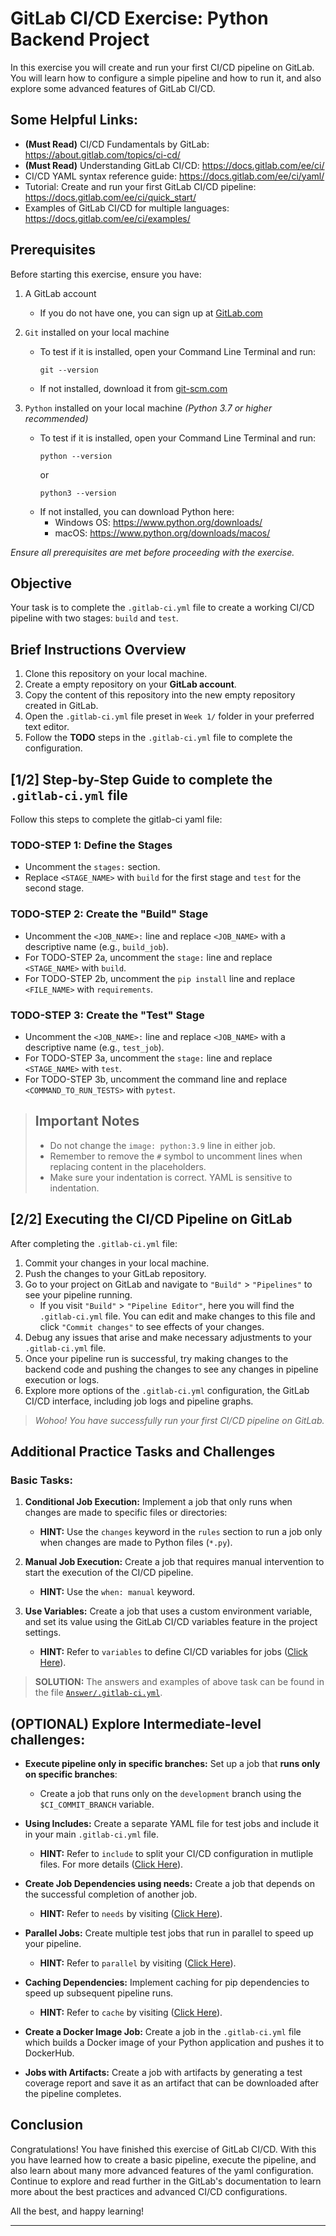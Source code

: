 # GitLab CI/CD Exercise: Python Backend Project

In this exercise you will create and run your first CI/CD pipeline on GitLab. You will learn how to configure a simple pipeline and how to run it, and also explore some advanced features of GitLab CI/CD.

## Some Helpful Links:

- **(Must Read)** CI/CD Fundamentals by GitLab: https://about.gitlab.com/topics/ci-cd/
- **(Must Read)** Understanding GitLab CI/CD: https://docs.gitlab.com/ee/ci/
- CI/CD YAML syntax reference guide:  https://docs.gitlab.com/ee/ci/yaml/
- Tutorial: Create and run your first GitLab CI/CD pipeline:  https://docs.gitlab.com/ee/ci/quick_start/
- Examples of GitLab CI/CD for multiple languages: https://docs.gitlab.com/ee/ci/examples/

## Prerequisites

Before starting this exercise, ensure you have:

1. A GitLab account
   - If you do not have one, you can sign up at [GitLab.com](https://gitlab.com/users/sign_up)

2. `Git` installed on your local machine
   - To test if it is installed, open your Command Line Terminal and run:
     ```
     git --version
     ```
   - If not installed, download it from [git-scm.com](  )

3. `Python` installed on your local machine _(Python 3.7 or higher recommended)_
   - To test if it is installed, open your Command Line Terminal and run:
     ```
     python --version
     ```
     or
     ```
     python3 --version
     ```
   - If not installed, you can download Python here:
     - Windows OS: https://www.python.org/downloads/
     - macOS: https://www.python.org/downloads/macos/

_Ensure all prerequisites are met before proceeding with the exercise._


## Objective

Your task is to complete the `.gitlab-ci.yml` file to create a working CI/CD pipeline with two stages: `build` and `test`.

## Brief Instructions Overview  

1. Clone this repository on your local machine.
2. Create a empty repository on your **GitLab account**.
3. Copy the content of this repository into the new empty repository created in GitLab.
4. Open the `.gitlab-ci.yml` file preset in `Week 1/` folder in your preferred text editor.
5. Follow the **TODO** steps in the `.gitlab-ci.yml` file to complete the configuration.

## [1/2] Step-by-Step Guide to complete the `.gitlab-ci.yml` file

Follow this steps to complete the gitlab-ci yaml file:

### TODO-STEP 1: Define the Stages
- Uncomment the `stages:` section.
- Replace `<STAGE_NAME>` with `build` for the first stage and `test` for the second stage.

### TODO-STEP 2: Create the "Build" Stage
- Uncomment the `<JOB_NAME>:` line and replace `<JOB_NAME>` with a descriptive name (e.g., `build_job`).
- For TODO-STEP 2a, uncomment the `stage:` line and replace `<STAGE_NAME>` with `build`.
- For TODO-STEP 2b, uncomment the `pip install` line and replace `<FILE_NAME>` with `requirements`.

### TODO-STEP 3: Create the "Test" Stage
- Uncomment the `<JOB_NAME>:` line and replace `<JOB_NAME>` with a descriptive name (e.g., `test_job`).
- For TODO-STEP 3a, uncomment the `stage:` line and replace `<STAGE_NAME>` with `test`.
- For TODO-STEP 3b, uncomment the command line and replace `<COMMAND_TO_RUN_TESTS>` with `pytest`.

> ## Important Notes
> - Do not change the `image: python:3.9` line in either job.
> - Remember to remove the `#` symbol to uncomment lines when replacing content in the placeholders.
> - Make sure your indentation is correct. YAML is sensitive to indentation.

## [2/2] Executing the CI/CD Pipeline on GitLab

After completing the `.gitlab-ci.yml` file:
1. Commit your changes in your local machine.
2. Push the changes to your GitLab repository.
3. Go to your project on GitLab and navigate to `"Build"` > `"Pipelines"` to see your pipeline running.
    - If you visit `"Build"` > `"Pipeline Editor"`, here you will find the `.gitlab-ci.yml` file. 
    You can edit and make changes to this file and click `"Commit changes"` to see effects of your changes. 
4. Debug any issues that arise and make necessary adjustments to your `.gitlab-ci.yml` file.
5. Once your pipeline run is successful, try making changes to the backend code and pushing the changes to see any changes in pipeline execution or logs.
6. Explore more options of the `.gitlab-ci.yml` configuration, the GitLab CI/CD interface, including job logs and pipeline graphs.

> _Wohoo! You have successfully run your first CI/CD pipeline on GitLab._ 

## Additional Practice Tasks and Challenges

### Basic Tasks: 

1. **Conditional Job Execution:** Implement a job that only runs when changes are made to specific files or directories:
     - **HINT:** Use the `changes` keyword in the `rules` section to run a job only when changes are made to Python files (`*.py`).

2. **Manual Job Execution:** Create a job that requires manual intervention to start the execution of the CI/CD pipeline. 
    - **HINT:** Use the `when: manual` keyword.

3. **Use Variables:** Create a job that uses a custom environment variable, and set its value using the GitLab CI/CD variables feature in the project settings.
    - **HINT:** Refer to `variables` to define CI/CD variables for jobs ([Click Here](https://docs.gitlab.com/ee/ci/yaml/#variables)).


> **SOLUTION:** The answers and examples of above task can be found in the file [`Answer/.gitlab-ci.yml`](https://github.com/shiftkey-labs/DevOps-Foundations-Course/blob/master/Week%201/GitLab%20CI%20CD%20Practice/Answer/.gitlab-ci.yml).

## (OPTIONAL) Explore Intermediate-level challenges:

- **Execute pipeline only in specific branches:** Set up a job that **runs only on specific branches**:
    - Create a job that runs only on the `development` branch using the `$CI_COMMIT_BRANCH` variable.

- **Using Includes:** Create a separate YAML file for test jobs and include it in your main `.gitlab-ci.yml` file.
    - **HINT:** Refer to `include` to split your CI/CD configuration in mutliple files. For more details ([Click Here](https://docs.gitlab.com/ee/ci/yaml/#include)).

- **Create Job Dependencies using needs:** Create a job that depends on the successful completion of another job. 
    - **HINT:** Refer to `needs` by visiting ([Click Here](https://docs.gitlab.com/ee/ci/yaml/#needs)).

- **Parallel Jobs:** Create multiple test jobs that run in parallel to speed up your pipeline.
    - **HINT:** Refer to `parallel` by visiting ([Click Here](https://docs.gitlab.com/ee/ci/yaml/#parallel)).

- **Caching Dependencies:** Implement caching for pip dependencies to speed up subsequent pipeline runs.
    - **HINT:** Refer to `cache` by visiting ([Click Here](https://docs.gitlab.com/ee/ci/yaml/#cache)).

- **Create a Docker Image Job:** Create a job in the `.gitlab-ci.yml` file which builds a Docker image of your Python application and pushes it to DockerHub.

- **Jobs with Artifacts:** Create a job with artifacts by generating a test coverage report and save it as an artifact that can be downloaded after the pipeline completes.

## Conclusion

Congratulations! You have finished this exercise of GitLab CI/CD. With this you have learned how to create a basic pipeline, execute the pipeline, and also learn about many more advanced features of the yaml configuration. Continue to explore and read further in the GitLab's documentation to learn more about the best practices and advanced CI/CD configurations.

All the best, and happy learning!

<hr>